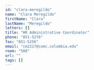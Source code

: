 ```yaml
---
id: "clara-meregildo"
name: "Clara Meregildo"
firstName: "Clara"
lastName: "Meregildo"
letters: []
title: "HR Administrative Coordinator"
phone: "851-5276"
fax: "851-5256"
email: "cm2217@cumc.columbia.edu"
room: "508"
url: ""
tags: []
---
```

